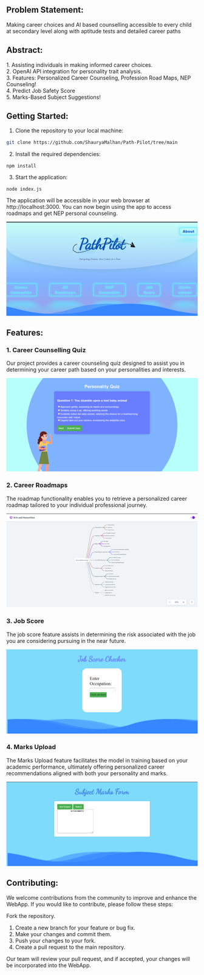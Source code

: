 <h2>Problem Statement:</h2>
Making career choices and AI based counselling accessible to every child at secondary level along with aptitude tests and detailed career paths
<h2>Abstract:</h2>
1. Assisting individuals in making informed career choices.
<br>
2. OpenAI API integration for personality trait analysis.
<br>
3. Features: Personalized Career Counseling, Profession Road Maps, NEP Counseling!
<br>
4. Predict Job Safety Score
<br>
5. Marks-Based Subject Suggestions!

<h2>Getting Started:</h2>

1. Clone the repository to your local machine:
  ```bash
  git clone https://github.com/ShauryaMalhan/Path-Pilot/tree/main
  ```
2. Install the required dependencies:
  ```
  npm install
  ```
3. Start the application:
  ```
  node index.js
  ```
The application will be accessible in your web browser at http://localhost:3000. You can now begin using the app to access roadmaps and get NEP personal counseling.

![home](Images/home.png)

<h2>Features:</h2>

### 1. Career Counselling Quiz
Our project provides a career counseling quiz designed to assist you in determining your career path based on your personalities and interests.

![Quiz](Images/quiz.png)

### 2. Career Roadmaps
The roadmap functionality enables you to retrieve a personalized career roadmap tailored to your individual professional journey.

![Roadmaps](Images/Roadmaps.png)

### 3. Job Score
The job score feature assists in determining the risk associated with the job you are considering pursuing in the near future.

![Job Score](Images/score.png)

### 4. Marks Upload
The Marks Upload feature facilitates the model in training based on your academic performance, ultimately offering personalized career recommendations aligned with both your personality and marks.

![Marks Upload](Images/upload.png)

<h2>Contributing:</h2>
We welcome contributions from the community to improve and enhance the WebApp. If you would like to contribute, please follow these steps:

Fork the repository.
1. Create a new branch for your feature or bug fix.
2. Make your changes and commit them.
3. Push your changes to your fork.
4. Create a pull request to the main repository.
   
Our team will review your pull request, and if accepted, your changes will be incorporated into the WebApp.
